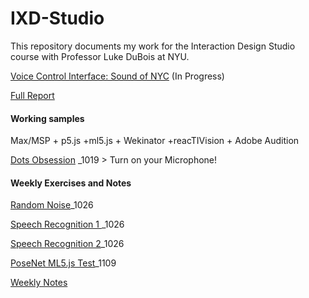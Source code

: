 # IXD-Studio

This repository documents my work for the Interaction Design Studio course with Professor Luke DuBois at NYU.


[Voice Control Interface: Sound of NYC](https://jljuli.github.io/IXD-Studio/Main.html) (In Progress)

[Full Report](https://issuu.com/jl12315/docs/accessibility_on_data_navigation)



#### Working samples

Max/MSP + p5.js +ml5.js + Wekinator +reacTIVision + Adobe Audition

[Dots Obsession](https://openprocessing.org/sketch/1335773) _1019 > Turn on your Microphone!




#### Weekly Exercises and Notes

[Random Noise](https://openprocessing.org/sketch/1335902)_1026

[Speech Recognition 1 ](https://openprocessing.org/sketch/1355110)_1026

[Speech Recognition 2](https://openprocessing.org/sketch/1352805)_1026

[PoseNet ML5.js Test](https://openprocessing.org/sketch/1409815)_1109

[Weekly Notes](https://github.com/jljuli/IXD-Studio/wiki)

